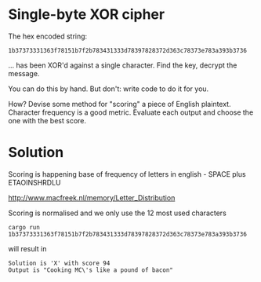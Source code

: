# Single-byte XOR cipher

The hex encoded string:

```
1b37373331363f78151b7f2b783431333d78397828372d363c78373e783a393b3736
```

... has been XOR'd against a single character. Find the key, decrypt the message.

You can do this by hand. But don't: write code to do it for you.

How? Devise some method for "scoring" a piece of English plaintext. Character frequency is a good metric. Evaluate each output and choose the one with the best score.

# Solution

Scoring is happening base of frequency of letters in english - SPACE plus ETAOINSHRDLU

http://www.macfreek.nl/memory/Letter_Distribution

Scoring is normalised and we only use the 12 most used characters

```
cargo run 1b37373331363f78151b7f2b783431333d78397828372d363c78373e783a393b3736
```

will result in

```
Solution is 'X' with score 94
Output is "Cooking MC\'s like a pound of bacon"
```
